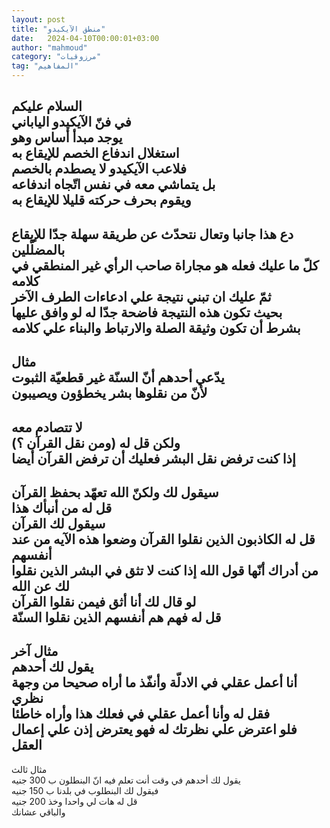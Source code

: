 ```yaml
---
layout: post
title: "منطق الآيكيدو"
date:   2024-04-10T00:00:01+03:00
author: "mahmoud"
category: "مرزوقيات"
tag: "المفاهيم"
---
```



السلام عليكم  
في فنّ الآيكيدو الياباني  
يوجد مبدأ أساس وهو  
استغلال اندفاع الخصم للإيقاع به  
فلاعب الآيكيدو لا يصطدم بالخصم  
بل يتماشي معه في نفس اتّجاه اندفاعه  
ويقوم بحرف حركته قليلا للإيقاع به  
-  
دع هذا جانبا وتعال نتحدّث عن طريقة سهلة جدّا للإيقاع
بالمضلّلين  
كلّ ما عليك فعله هو مجاراة صاحب الرأي غير المنطقي في
كلامه  
ثمّ عليك ان تبني نتيجة علي ادعاءات الطرف الآخر  
بحيث تكون هذه النتيجة فاضحة جدّا له لو وافق
عليها  
بشرط أن تكون وثيقة الصلة والارتباط والبناء علي
كلامه  
-  
مثال  
يدّعي أحدهم أنّ السنّة غير قطعيّة الثبوت  
لأنّ من نقلوها بشر يخطؤون ويصيبون  
-  
لا تتصادم معه  
ولكن قل له (ومن نقل القرآن ؟)  
إذا كنت ترفض نقل البشر فعليك أن ترفض القرآن
أيضا  
-  
سيقول لك ولكنّ الله تعهّد بحفظ القرآن  
قل له من أنبأك هذا  
سيقول لك القرآن  
قل له الكاذبون الذين نقلوا القرآن وضعوا هذه الآيه من عند
أنفسهم  
من أدراك أنّها قول الله إذا كنت لا تثق في البشر الذين
نقلوا لك عن الله  
لو قال لك أنا أثق فيمن نقلوا القرآن  
قل له فهم هم أنفسهم الذين نقلوا السنّة  
-  
مثال آخر  
يقول لك أحدهم  
أنا أعمل عقلي في الادلّة وأنفّذ ما أراه صحيحا من وجهة
نظري  
فقل له وأنا أعمل عقلي في فعلك هذا وأراه خاطئا  
فلو اعترض علي نظرتك له فهو يعترض إذن علي إعمال
العقل  
-  
مثال ثالث  
يقول لك أحدهم في وقت أنت تعلم فيه انّ البنطلون ب 300
جنيه  
فيقول لك البنطلوب في بلدنا ب 150 جنيه  
قل له هات لي واحدا وخذ 200 جنيه  
والباقي عشانك
